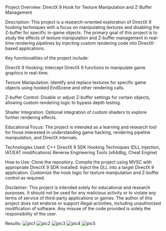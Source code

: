 Project Overview: DirectX 9 Hook for Texture Manipulation and Z-Buffer Management

Description: This project is a research-oriented exploration of DirectX 9 hooking techniques with a focus on manipulating textures and disabling the Z-buffer for specific in-game objects. The primary goal of this project is to study the effects of texture manipulation and Z-buffer management in real-time rendering pipelines by injecting custom rendering code into DirectX-based applications.

Key functionalities of the project include:

DirectX 9 Hooking: Intercept DirectX 9 functions to manipulate game graphics in real-time.

Texture Manipulation: Identify and replace textures for specific game objects using hooked EndScene and other rendering calls.

Z-buffer Control: Disable or adjust Z-buffer settings for certain objects, allowing custom rendering logic to bypass depth testing.

Shader Integration: Optional integration of custom shaders to explore further rendering effects.

Educational Focus: The project is intended as a learning and research tool for those interested in understanding game hacking, rendering pipeline manipulation, and DirectX internals.


Technologies Used:
C++
DirectX 9 SDK
Hooking Techniques (DLL Injection, IAT/EAT modifications)
Reverse Engineering Tools (x64dbg, Cheat Engine)

How to Use:
Clone the repository.
Compile the project using MVSC with appropriate DirectX 9 SDK installed.
Inject the DLL into a target DirectX 9 application.
Customize the hook logic for texture manipulation and Z-buffer control as required.

Disclaimer:
This project is intended solely for educational and research purposes. It should not be used for any malicious activity or to violate any terms of service of third-party applications or games. The author of this project does not endorse or support illegal activities, including unauthorized modification of software. Any misuse of the code provided is solely the responsibility of the user.

Results:
![pic1](https://github.com/user-attachments/assets/0395e883-f691-402b-8f71-6e96de1b3058)
![pic2](https://github.com/user-attachments/assets/8ad66f34-e5cf-4c2f-bdfc-a64e539ff4f4)
![pic3](https://github.com/user-attachments/assets/f4a7bc16-de86-4d85-ba3d-8a7bfcc41784)
![pic4](https://github.com/user-attachments/assets/79452718-1e14-4756-ad5e-8c3e7c98d968)
![pic5](https://github.com/user-attachments/assets/9956b6f7-5195-4ea9-b018-2b4e02d5b580)
